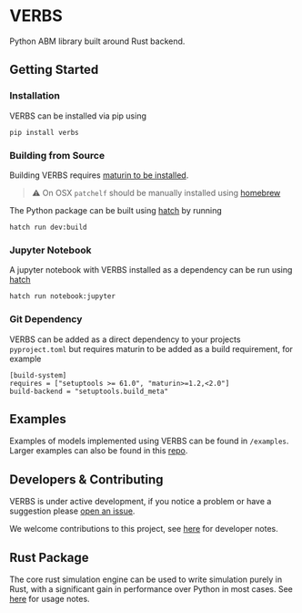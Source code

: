 # VERBS

Python ABM library built around Rust backend.

## Getting Started

### Installation

VERBS can be installed via pip using

```
pip install verbs
```

### Building from Source

Building VERBS requires [maturin to be installed](https://www.maturin.rs/installation).

> :warning: On OSX ``patchelf`` should be manually installed using
  [homebrew](https://brew.sh)

The Python package can be built using [hatch](https://hatch.pypa.io/latest/)
by running

```
hatch run dev:build
```

### Jupyter Notebook

A jupyter notebook with VERBS installed as a dependency can be
run using [hatch](https://hatch.pypa.io/latest/)

```
hatch run notebook:jupyter
```

### Git Dependency

VERBS can be added as a direct dependency to your projects `pyproject.toml`
but requires maturin to be added as a build requirement, for example

```
[build-system]
requires = ["setuptools >= 61.0", "maturin>=1.2,<2.0"]
build-backend = "setuptools.build_meta"
```

## Examples

Examples of models implemented using VERBS can be
found in `/examples`. Larger examples can also be found in this
[repo](https://github.com/simtopia/verbs-examples).

## Developers & Contributing

VERBS is under active development, if you notice a problem
or have a suggestion please [open an issue](https://github.com/simtopia/verbs/issues).

We welcome contributions to this project, see [here](https://github.com/simtopia/verbs/blob/main/.github/docs/developers.md)
for developer notes.

## Rust Package

The core rust simulation engine can be used to write simulation
purely in Rust, with a significant gain in performance over
Python in most cases. See [here](https://github.com/simtopia/verbs/blob/main/.github/docs/rust.md)
for usage notes.

